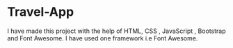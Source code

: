 # Travel-App                     
I have made this project with the help of HTML, CSS , JavaScript , Bootstrap and Font Awesome.
I have used one framework i.e Font Awesome. 
